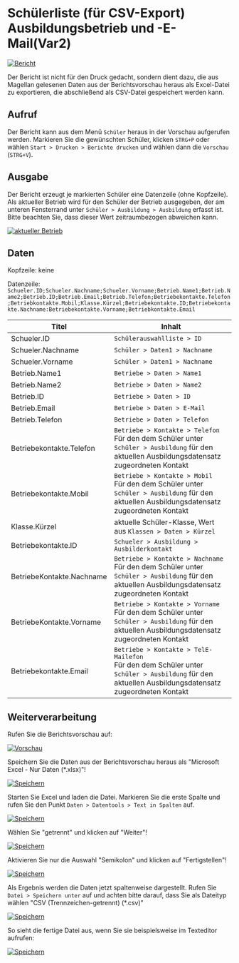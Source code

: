 # Schülerliste (für CSV-Export) Ausbildungsbetrieb und -E-Mail(Var2)

[01]:/assets/images/schueler/002.png "Bericht"
[02]:/assets/images/schueler/005.png "Vorschau"
[03]:/assets/images/schueler/006.png "Speichern"
[04]:/assets/images/schueler/007.png "4"
[05]:/assets/images/schueler/008.png "5"
[06]:/assets/images/schueler/009.png "6"
[07]:/assets/images/schueler/010.png "7"
[08]:/assets/images/schueler/011.png "8"
[09]:/assets/images/schueler/004.png "aktueller Betrieb"

[![Bericht][01]][01]

Der Bericht ist nicht für den Druck gedacht, sondern dient dazu, die aus Magellan gelesenen Daten aus der Berichtsvorschau heraus als Excel-Datei zu exportieren, die abschließend als CSV-Datei gespeichert werden kann.

## Aufruf

Der Bericht kann aus dem Menü `Schüler` heraus in der Vorschau aufgerufen werden. Markieren Sie die gewünschten Schüler, klicken `STRG+P` oder wählen `Start > Drucken > Berichte drucken` und wählen dann die `Vorschau` (`STRG+V`).

## Ausgabe

Der Bericht erzeugt je markierten Schüler eine Datenzeile (ohne Kopfzeile). 
Als aktueller Betrieb wird für den Schüler der Betrieb ausgegeben, der am unteren Fensterrand unter `Schüler > Ausbildung > Ausbildung` erfasst ist. Bitte beachten Sie, dass dieser Wert zeitraumbezogen abweichen kann.

[![aktueller Betrieb][09]][09]

## Daten

Kopfzeile: keine

Datenzeile: <br/>`Schueler.ID;Schueler.Nachname;Schueler.Vorname;Betrieb.Name1;Betrieb.Name2;Betrieb.ID;Betrieb.Email;Betrieb.Telefon;Betriebekontakte.Telefon;Betriebkontakte.Mobil;Klasse.Kürzel;Betriebekontakte.ID;Betriebekontakte.Nachname:Betriebekontakte.Vorname;Betriebkontakte.Email`

Titel|Inhalt
--|--
Schueler.ID|`Schülerauswahlliste > ID`
Schueler.Nachname| `Schüler > Daten1 > Nachname`
Schueler.Vorname| `Schüler > Daten1 > Nachname`
Betrieb.Name1|`Betriebe > Daten > Name1`
Betrieb.Name2|`Betriebe > Daten > Name2`
Betrieb.ID|`Betriebe > Daten > ID`
Betrieb.Email|`Betriebe > Daten > E-Mail`
Betrieb.Telefon|`Betriebe > Daten > Telefon`
Betriebekontakte.Telefon|`Betriebe > Kontakte > Telefon`<br/> Für den dem Schüler unter `Schüler > Ausbildung` für den aktuellen Ausbildungsdatensatz zugeordneten Kontakt
Betriebekontakte.Mobil|`Betriebe > Kontakte > Mobil`<br/> Für den dem Schüler unter `Schüler > Ausbildung` für den aktuellen Ausbildungsdatensatz zugeordneten Kontakt
Klasse.Kürzel| aktuelle Schüler-Klasse, Wert aus `Klassen > Daten > Kürzel`
Betriebekontakte.ID|`Schueler > Ausbildung > Ausbilderkontakt`
BetriebeKontakte.Nachname|`Betriebe > Kontakte > Nachname`<br/> Für den dem Schüler unter `Schüler > Ausbildung` für den aktuellen Ausbildungsdatensatz zugeordneten Kontakt
BetriebeKontakte.Vorname|`Betriebe > Kontakte > Vorname`<br/> Für den dem Schüler unter `Schüler > Ausbildung` für den aktuellen Ausbildungsdatensatz zugeordneten Kontakt
Betriebekontakte.Email|`Betriebe > Kontakte > TelE-Mailefon`<br/> Für den dem Schüler unter `Schüler > Ausbildung` für den aktuellen Ausbildungsdatensatz zugeordneten Kontakt

## Weiterverarbeitung

Rufen Sie die Berichtsvorschau auf:

[![Vorschau][02]][02]

Speichern Sie die Daten aus der Berichtsvorschau heraus als "Microsoft Excel - Nur Daten (*.xlsx)"!

[![Speichern][03]][03]

Starten Sie Excel und laden die Datei. Markieren Sie die erste Spalte und rufen Sie den Punkt `Daten > Datentools > Text in Spalten` auf.

[![Speichern][04]][04]

Wählen Sie "getrennt" und klicken auf "Weiter"!

[![Speichern][05]][05]

Aktivieren Sie nur die Auswahl "Semikolon" und klicken auf "Fertigstellen"! 

[![Speichern][06]][06]

Als Ergebnis werden die Daten jetzt spaltenweise dargestellt. Rufen Sie `Datei > Speichern unter` auf und achten bitte darauf, dass Sie als Dateityp wählen "CSV (Trennzeichen-getrennt) (*.csv)"

[![Speichern][07]][07]

So sieht die fertige Datei aus, wenn Sie sie beispielsweise im Texteditor aufrufen: 

[![Speichern][08]][08]
